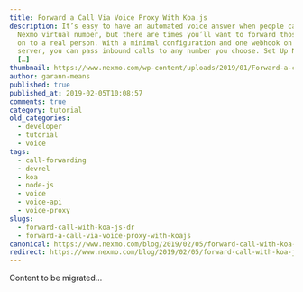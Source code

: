 ```yaml
---
title: Forward a Call Via Voice Proxy With Koa.js
description: It’s easy to have an automated voice answer when people call your
  Nexmo virtual number, but there are times you’ll want to forward those calls
  on to a real person. With a minimal configuration and one webhook on a Koa.js
  server, you can pass inbound calls to any number you choose. Set Up Ngrok and
  […]
thumbnail: https://www.nexmo.com/wp-content/uploads/2019/01/Forward-a-call-via-voice-proxy-with-Koa.js.png
author: garann-means
published: true
published_at: 2019-02-05T10:08:57
comments: true
category: tutorial
old_categories:
  - developer
  - tutorial
  - voice
tags:
  - call-forwarding
  - devrel
  - koa
  - node-js
  - voice
  - voice-api
  - voice-proxy
slugs:
  - forward-call-with-koa-js-dr
  - forward-a-call-via-voice-proxy-with-koajs
canonical: https://www.nexmo.com/blog/2019/02/05/forward-call-with-koa-js-dr
redirect: https://www.nexmo.com/blog/2019/02/05/forward-call-with-koa-js-dr
---
```

Content to be migrated...